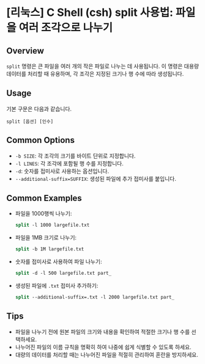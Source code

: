 # [리눅스] C Shell (csh) split 사용법: 파일을 여러 조각으로 나누기

## Overview
`split` 명령은 큰 파일을 여러 개의 작은 파일로 나누는 데 사용됩니다. 이 명령은 대용량 데이터를 처리할 때 유용하며, 각 조각은 지정된 크기나 행 수에 따라 생성됩니다.

## Usage
기본 구문은 다음과 같습니다.

```
split [옵션] [인수]
```

## Common Options
- `-b SIZE`: 각 조각의 크기를 바이트 단위로 지정합니다.
- `-l LINES`: 각 조각에 포함될 행 수를 지정합니다.
- `-d`: 숫자를 접미사로 사용하는 옵션입니다.
- `--additional-suffix=SUFFIX`: 생성된 파일에 추가 접미사를 붙입니다.

## Common Examples
- 파일을 1000행씩 나누기:
    ```csh
    split -l 1000 largefile.txt
    ```

- 파일을 1MB 크기로 나누기:
    ```csh
    split -b 1M largefile.txt
    ```

- 숫자를 접미사로 사용하여 파일 나누기:
    ```csh
    split -d -l 500 largefile.txt part_
    ```

- 생성된 파일에 `.txt` 접미사 추가하기:
    ```csh
    split --additional-suffix=.txt -l 2000 largefile.txt part_
    ```

## Tips
- 파일을 나누기 전에 원본 파일의 크기와 내용을 확인하여 적절한 크기나 행 수를 선택하세요.
- 나누어진 파일의 이름 규칙을 명확히 하여 나중에 쉽게 식별할 수 있도록 하세요.
- 대량의 데이터를 처리할 때는 나누어진 파일을 적절히 관리하여 혼란을 방지하세요.
